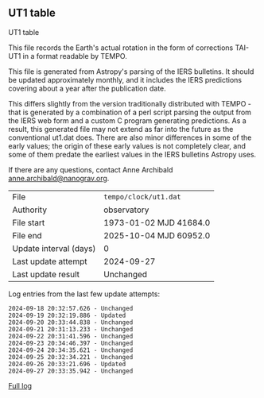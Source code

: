 
## UT1 table

UT1 table

This file records the Earth's actual rotation in the form of
corrections TAI-UT1 in a format readable by TEMPO.

This file is generated from Astropy's parsing of the IERS
bulletins. It should be updated approximately monthly, and it
includes the IERS predictions covering about a year after the
publication date.

This differs slightly from the version traditionally distributed
with TEMPO - that is generated by a combination of a perl script
parsing the output from the IERS web form and a custom C program
generating predictions. As a result, this generated file may not
extend as far into the future as the conventional ut1.dat does.
There are also minor differences in some of the early values; the
origin of these early values is not completely clear, and some of
them predate the earliest values in the IERS bulletins Astropy uses.

If there are any questions, contact Anne Archibald
<anne.archibald@nanograv.org>.

|     |     |
|:--- |:--- |
| File | `tempo/clock/ut1.dat` |
| Authority | observatory |
| File start | 1973-01-02 MJD 41684.0 |
| File end | 2025-10-04 MJD 60952.0 |
| Update interval (days) | 0 |
| Last update attempt | 2024-09-27 |
| Last update result | Unchanged |

Log entries from the last few update attempts:
```
2024-09-18 20:32:57.626 - Unchanged
2024-09-19 20:32:19.886 - Updated
2024-09-20 20:33:44.838 - Unchanged
2024-09-21 20:31:13.233 - Unchanged
2024-09-22 20:31:41.596 - Unchanged
2024-09-23 20:34:46.397 - Unchanged
2024-09-24 20:34:35.621 - Unchanged
2024-09-25 20:32:34.221 - Unchanged
2024-09-26 20:33:21.696 - Updated
2024-09-27 20:33:35.942 - Unchanged
```
[Full log](https://raw.githubusercontent.com/ipta/pulsar-clock-corrections/main/log/tempo/clock/ut1.dat.log)
